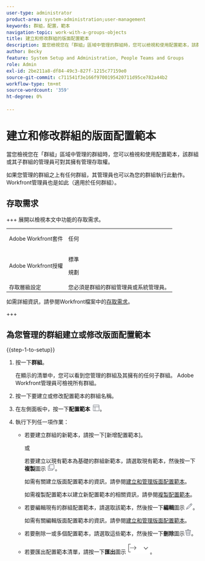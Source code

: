 ```yaml
---
user-type: administrator
product-area: system-administration;user-management
keywords: 群組，配置，範本
navigation-topic: work-with-a-groups-objects
title: 建立和修改群組的版面配置範本
description: 當您檢視您在「群組」區域中管理的群組時，您可以檢視和使用配置範本，該群組或其子群組的管理員可對其擁有管理存取權。
author: Becky
feature: System Setup and Administration, People Teams and Groups
role: Admin
exl-id: 2be211a8-df84-49c3-827f-1215c77159e0
source-git-commit: c711541f3e166f9700195420711d95ce782a44b2
workflow-type: tm+mt
source-wordcount: '359'
ht-degree: 0%

---
```


# 建立和修改群組的版面配置範本

當您檢視您在「群組」區域中管理的群組時，您可以檢視和使用配置範本，該群組或其子群組的管理員可對其擁有管理存取權。

如果您管理的群組之上有任何群組，其管理員也可以為您的群組執行此動作。 Workfront管理員也是如此（適用於任何群組）。

## 存取需求

+++ 展開以檢視本文中功能的存取需求。

<table style="table-layout:auto"> 
 <col> 
 <col> 
 <tbody> 
  <tr> 
   <td>Adobe Workfront套件</td> 
   <td><p>任何</p></td> 
  </tr> 
  <tr> 
   <td>Adobe Workfront授權</td> 
   <td><p>標準</p>
       <p>規劃</p></td>
  </tr>
  <tr> 
   <td>存取層級設定</td> 
   <td>您必須是群組的群組管理員或系統管理員。</td>
  </tr>
 </tbody> 
</table>

如需詳細資訊，請參閱Workfront檔案中的[存取需求](/help/quicksilver/administration-and-setup/add-users/access-levels-and-object-permissions/access-level-requirements-in-documentation.md)。

+++

## 為您管理的群組建立或修改版面配置範本

{{step-1-to-setup}}

1. 按一下&#x200B;**群組**。

   在顯示的清單中，您可以看到您管理的群組及其擁有的任何子群組。 Adobe Workfront管理員可檢視所有群組。

1. 按一下要建立或修改配置範本的群組名稱。
1. 在左側面板中，按一下&#x200B;**配置範本** ![配置範本圖示](assets/layout-templates-icon.png)。

1. 執行下列任一項作業：

   * 若要建立群組的新範本，請按一下[新增配置範本]。**&#x200B;**

     或

     若要建立以現有範本為基礎的群組新範本，請選取現有範本，然後按一下&#x200B;**複製**&#x200B;圖示![復製圖示](assets/copy-icon.png)。

     如需有關建立版面配置範本的資訊，請參閱[建立和管理版面配置範本](../../../administration-and-setup/customize-workfront/use-layout-templates/create-and-manage-layout-templates.md)。

     如需複製配置範本以建立新配置範本的相關資訊，請參閱[複製配置範本](../../../administration-and-setup/customize-workfront/use-layout-templates/copy-a-layout-template.md)。

   * 若要編輯現有的群組配置範本，請選取該範本，然後按一下&#x200B;**編輯**&#x200B;圖示![編輯](assets/edit-icon.png)。

     如需有關編輯版面配置範本的資訊，請參閱[建立和管理版面配置範本](../../../administration-and-setup/customize-workfront/use-layout-templates/create-and-manage-layout-templates.md)。

   * 若要刪除一或多個配置範本，請選取這些範本，然後按一下&#x200B;**刪除**&#x200B;圖示![刪除圖示](assets/delete.png)。
   * 若要匯出配置範本清單，請按一下&#x200B;**匯出**&#x200B;圖示![匯出圖示](assets/export-icon.png)。
